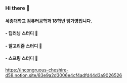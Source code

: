 ### Hi there 👋

<!--
**Limgayoung/Limgayoung** is a ✨ _special_ ✨ repository because its `README.md` (this file) appears on your GitHub profile.

Here are some ideas to get you started:

- 🔭 I’m currently working on ...
- 🌱 I’m currently learning ...
- 👯 I’m looking to collaborate on ...
- 🤔 I’m looking for help with ...
- 💬 Ask me about ...
- 📫 How to reach me: ...
- 😄 Pronouns: ...
- ⚡ Fun fact: ...
-->

#### 세종대학교 컴퓨터공학과 18학번 임가영입니다.

#### - 딥러닝 스터디 🦔
#### - 알고리즘 스터디 🐥
#### - 스프링 스터디 🐳

https://incongruous-cheshire-d58.notion.site/83e9a2d3006e4cf4adfd44d3a9026526
